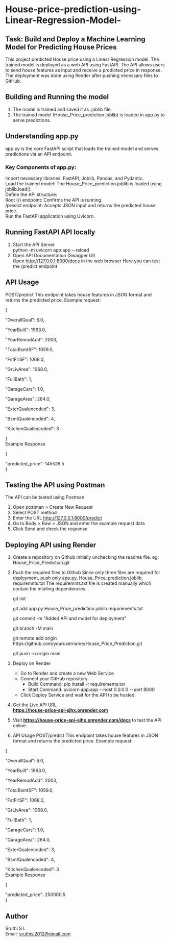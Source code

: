 # House-price-prediction-using-Linear-Regression-Model-
## Task:  Build and Deploy a Machine Learning Model for Predicting House Prices
This project predicted House price using a Linear Regression model. The trained model is deployed as a web API using FastAPI. The API allows users to send house features as input and receive a predicted price in response. The deployment was done using Render after pushing necessary files to GitHub.
## Building and Running the model
1. The model is trained and saved it as .joblib file.
2. The trained model (House_Price_prediction.joblib) is loaded in app.py to serve predictions.

## Understanding app.py
app.py is the core FastAPI script that loads the trained model and serves predictions via an API endpoint.
### Key Components of app.py:<br>
Import necessary libraries: FastAPI, Joblib, Pandas, and Pydantic.<br>
Load the trained model: The House_Price_prediction.joblib is loaded using joblib.load().<br>
Define the API structure:<br>
Root (/) endpoint: Confirms the API is running.<br>
/predict endpoint: Accepts JSON input and returns the predicted house price.<br>
Run the FastAPI application using Uvicorn.

## Running FastAPI API locally
1. Start the API Server<br>
   python -m uvicorn app:app --reload
2. Open API Documentation (Swagger UI)<br>
   Open http://127.0.0.1:8000/docs in the web browser
   Here you can test the /predict endpoint
## API Usage
POST/predict
This endpoint takes house features in JSON format and returns the predicted price.
Example request:
 <p>{<br>
    <p>"OverallQual": 6.0, <br>
   <p> "YearBuilt": 1963.0, <br>
    <p>"YearRemodAdd": 2003, <br>
    <p>"TotalBsmtSF": 1059.0, <br>
   <p> "FstFlrSF": 1068.0, <br>
   <p> "GrLivArea": 1068.0, <br>
   <p> "FullBath": 1, <br>
    <p>"GarageCars": 1.0, <br>
   <p> "GarageArea": 264.0, <br>
   <p> "ExterQualencoded": 3, <br>
   <p> "BsmtQualencoded": 4, <br>
   <p> "KitchenQualencoded": 3 <br>
  <p>} <br>
Example Response<br>
 <p>{<br>
    <p> "predicted_price": 145526.5 <br>
} <br>

## Testing the API using Postman
The API can be tested using Postman
1. Open postman > Create New Request
2. Select POST method
3. Enter the URL http://127.0.0.1:8000/predict
4. Go to Body > Raw > JSON and enter the example request data
5. Click Send and check the response

## Deploying API using Render
1. Create a repository on Github initially unchecking the readme file. 
   eg: House_Price_Prediction.git
2. Push the required files to Github
   Since only three files are required for deployment, push only app.py, House_Price_prediction.joblib, requiremnts.txt
   The requiremnts.txt file is created manually which contain the intalling dependencies.
   <p>git init<br>  
   <p> git add app.py House_Price_prediction.joblib requirements.txt <br>
   <p>git commit -m "Added API and model for deployment"  <br>
   <p> git branch -M main  <br>
   <p> git remote add origin https://github.com/yourusername/House_Price_Prediction.git  <br>
   <p> git push -u origin main  <br>

3. Deploy on Render
   * Go to Render and create a new Web Service
   * Connect your GitHub repository.
      * Build Command: pip install -r requirements.txt
      * Start Command: uvicorn app:app --host 0.0.0.0 --port 8000
   * Click Deploy Service and wait for the API to be hosted.
4. Get the Live API URL <br>
   **https://house-price-api-sjhx.onrender.com**
5. Visit  **https://house-price-api-sjhx.onrender.com/docs** to test the API online.
6. API Usage
POST/predict
   This endpoint takes house features in JSON format and returns the predicted price.
   Example request:
 <p>{<br>
 <p>"OverallQual": 6.0, <br>
   <p> "YearBuilt": 1963.0, <br>
    <p>"YearRemodAdd": 2003, <br>
    <p>"TotalBsmtSF": 1059.0, <br>
   <p> "FstFlrSF": 1068.0, <br>
   <p> "GrLivArea": 1068.0, <br>
   <p> "FullBath": 1, <br>
    <p>"GarageCars": 1.0, <br>
   <p> "GarageArea": 264.0, <br>
   <p> "ExterQualencoded": 3, <br>
   <p> "BsmtQualencoded": 4, <br>
   <p> "KitchenQualencoded": 3 <br>
Example Response<br>
 <p>{<br>
    <p> "predicted_price": 250000.5 <br>
} <br>

## Author
Sruthi S L<br>
Email: sruthisl2012@gmail.com
   
   
     
   
